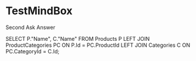 ﻿# TestMindBox
 
 Second Ask Answer 
 
 SELECT P."Name", C."Name"
FROM Products P
LEFT JOIN ProductCategories PC
ON P.Id = PC.ProductId
LEFT JOIN Categories C
ON PC.CategoryId = C.Id;
